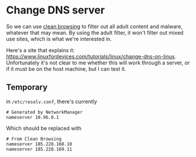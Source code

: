 # Change DNS server

So we can use [clean browsing](https://cleanbrowsing.org/filters/) to filter out all adult content and malware, whatever that may mean. By using the adult filter, it won't filter out mixed use sites, which is what we're interested in.

Here's a site that explains it: https://www.linuxfordevices.com/tutorials/linux/change-dns-on-linux. Unfortunately it's not clear to me whether this will work through a server, or if it must be on the host machine, but I can test it.

## Temporary

in `/etc/resolv.conf`, there's currently 

```
# Generated by NetworkManager
nameserver 10.96.0.1
```

Which should be replaced with 

```
# From Clean Browsing
nameserver 185.228.168.10
nameserver 185.228.169.11
```
